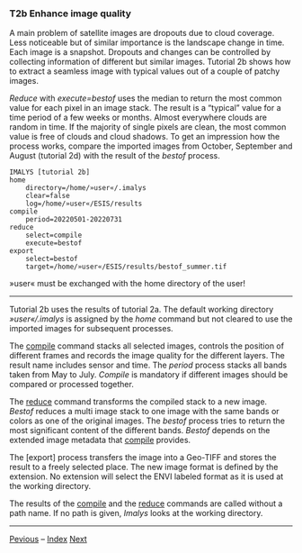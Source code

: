 ### T2b	Enhance image quality

A main problem of satellite images are dropouts due to cloud coverage. Less noticeable but of similar importance is the landscape change in time. Each image is a snapshot. Dropouts and changes can be controlled by collecting information of different but similar images. Tutorial 2b shows how to extract a seamless image with typical values out of a couple of patchy images.

*Reduce* with *execute=bestof* uses the median to return the most common value for each pixel in an image stack. The result is a “typical” value for a time period of a few weeks or months. Almost everywhere clouds are random in time. If the majority of single pixels are clean, the most common value is free of clouds and cloud shadows. To get an impression how the process works, compare the imported images from October, September and August (tutorial 2d) with the result of the *bestof* process. 

```
IMALYS [tutorial 2b]
home
	directory=/home/»user«/.imalys
	clear=false
	log=/home/»user«/ESIS/results
compile
	period=20220501-20220731
reduce
	select=compile
	execute=bestof	
export
	select=bestof
	target=/home/»user«/ESIS/results/bestof_summer.tif
```

»user« must be exchanged with the home directory of the user!

-----

Tutorial 2b uses the results of tutorial 2a. The default working directory *»user«/.imalys* is assigned by the *home* command but not cleared to use the imported images for subsequent processes.

The [compile](../manual/4_Compile.md) command stacks all selected images, controls the position of different frames and records the image quality for the different layers. The result name includes sensor and time. The *period* process stacks all bands taken from May to July. *Compile* is mandatory if different images should be compared or processed together.

The [reduce](../manual/5_Reduce.md) command transforms the compiled stack to a new image. *Bestof* reduces a multi image stack to one image with the same bands or colors as one of the original images. The *bestof* process tries to return the most significant content of the different bands. *Bestof* depends on the extended image metadata that [compile](../manual/4_Compile.md) provides. 

The [export] process transfers the image into a Geo-TIFF and stores the result to a freely selected place. The new image format is defined by the extension. No extension will select the ENVI labeled format as it is used at the working directory.

The results of the [compile](../manual/4_Compile.md) and the [reduce](../manual/5_Reduce.md) commands are called without a path name. If no path is given, *Imalys* looks at the working directory.

-----

[Pevious](2a_Extract.md) – [Index](Index.md) [Next](2c_Catalog.md)

